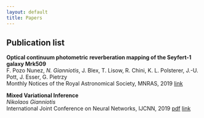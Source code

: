 ```yaml
---
layout: default
title: Papers
---
```

## Publication list

**Optical continuum photometric reverberation mapping of the Seyfert-1 galaxy Mrk509**\
F. Pozo Nunez, *N. Gianniotis*, J. Blex, T. Lisow, R. Chini, K. L. Polsterer, J.-U. Pott, J. Esser, G. Pietrzy\
Monthly Notices of the Royal Astronomical Society, MNRAS, 2019 [link](https://doi.org/10.1093/mnras/stz2830)

**Mixed Variational Inference**\
*Nikolaos Gianniotis*\
International Joint Conference on Neural Networks, IJCNN, 2019 [pdf](https://arxiv.org/pdf/1901.04791.pdf) [link](https://doi.org/10.1109/IJCNN.2019.8852348)

